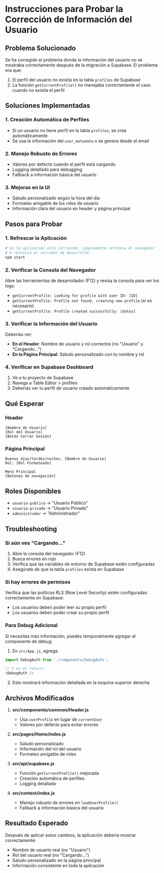 # Instrucciones para Probar la Corrección de Información del Usuario

## Problema Solucionado

Se ha corregido el problema donde la información del usuario no se mostraba correctamente después de la migración a Supabase. El problema era que:

1. El perfil del usuario no existía en la tabla `profiles` de Supabase
2. La función `getCurrentProfile()` no manejaba correctamente el caso cuando no existía el perfil

## Soluciones Implementadas

### 1. Creación Automática de Perfiles
- Si un usuario no tiene perfil en la tabla `profiles`, se crea automáticamente
- Se usa la información del `user_metadata` o se genera desde el email

### 2. Manejo Robusto de Errores
- Valores por defecto cuando el perfil está cargando
- Logging detallado para debugging
- Fallback a información básica del usuario

### 3. Mejoras en la UI
- Saludo personalizado según la hora del día
- Formateo amigable de los roles de usuario
- Información clara del usuario en header y página principal

## Pasos para Probar

### 1. Refrescar la Aplicación
```bash
# Si la aplicación está corriendo, simplemente refresca el navegador
# O reinicia el servidor de desarrollo:
npm start
```

### 2. Verificar la Consola del Navegador
Abre las herramientas de desarrollador (F12) y revisa la consola para ver los logs:
- `getCurrentProfile: Looking for profile with user ID: [ID]`
- `getCurrentProfile: Profile not found, creating new profile` (si es necesario)
- `getCurrentProfile: Profile created successfully: [datos]`

### 3. Verificar la Información del Usuario
Deberías ver:
- **En el Header**: Nombre de usuario y rol correctos (no "Usuario" y "Cargando...")
- **En la Página Principal**: Saludo personalizado con tu nombre y rol

### 4. Verificar en Supabase Dashboard
1. Ve a tu proyecto de Supabase
2. Navega a Table Editor > profiles
3. Deberías ver tu perfil de usuario creado automáticamente

## Qué Esperar

### Header
```
[Nombre de Usuario]
[Rol del Usuario]
[Botón Cerrar Sesión]
```

### Página Principal
```
Buenos días/tardes/noches, [Nombre de Usuario]
Rol: [Rol Formateado]

Menú Principal
[Botones de navegación]
```

## Roles Disponibles
- `usuario-publico` → "Usuario Público"
- `usuario-privado` → "Usuario Privado"  
- `administrador` → "Administrador"

## Troubleshooting

### Si aún ves "Cargando..."
1. Abre la consola del navegador (F12)
2. Busca errores en rojo
3. Verifica que las variables de entorno de Supabase estén configuradas
4. Asegúrate de que la tabla `profiles` exista en Supabase

### Si hay errores de permisos
Verifica que las políticas RLS (Row Level Security) estén configuradas correctamente en Supabase:
- Los usuarios deben poder leer su propio perfil
- Los usuarios deben poder crear su propio perfil

### Para Debug Adicional
Si necesitas más información, puedes temporalmente agregar el componente de debug:

1. En `src/App.js`, agrega:
```javascript
import DebugAuth from './components/DebugAuth';

// Y en el return:
<DebugAuth />
```

2. Esto mostrará información detallada en la esquina superior derecha

## Archivos Modificados

1. **src/components/common/Header.js**
   - Usa `userProfile` en lugar de `currentUser`
   - Valores por defecto para evitar errores

2. **src/pages/Home/index.js**
   - Saludo personalizado
   - Información del rol del usuario
   - Formateo amigable de roles

3. **src/api/supabase.js**
   - Función `getCurrentProfile()` mejorada
   - Creación automática de perfiles
   - Logging detallado

4. **src/context/index.js**
   - Manejo robusto de errores en `loadUserProfile()`
   - Fallback a información básica del usuario

## Resultado Esperado

Después de aplicar estos cambios, la aplicación debería mostrar correctamente:
- Nombre de usuario real (no "Usuario")
- Rol del usuario real (no "Cargando...")
- Saludo personalizado en la página principal
- Información consistente en toda la aplicación
